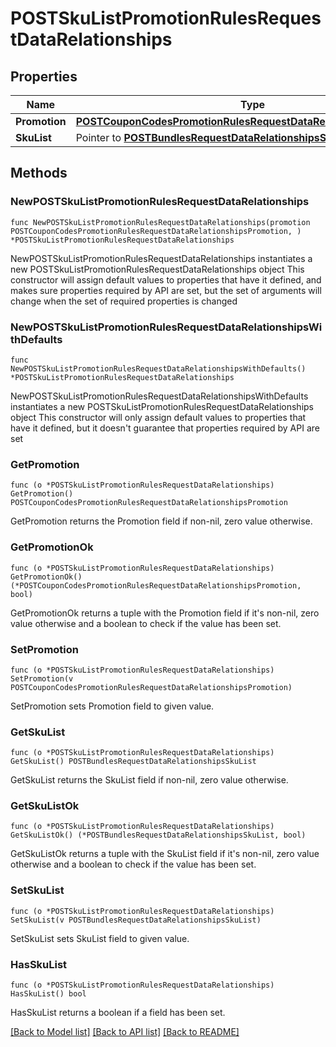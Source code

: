 # POSTSkuListPromotionRulesRequestDataRelationships

## Properties

Name | Type | Description | Notes
------------ | ------------- | ------------- | -------------
**Promotion** | [**POSTCouponCodesPromotionRulesRequestDataRelationshipsPromotion**](POSTCouponCodesPromotionRulesRequestDataRelationshipsPromotion.md) |  | 
**SkuList** | Pointer to [**POSTBundlesRequestDataRelationshipsSkuList**](POSTBundlesRequestDataRelationshipsSkuList.md) |  | [optional] 

## Methods

### NewPOSTSkuListPromotionRulesRequestDataRelationships

`func NewPOSTSkuListPromotionRulesRequestDataRelationships(promotion POSTCouponCodesPromotionRulesRequestDataRelationshipsPromotion, ) *POSTSkuListPromotionRulesRequestDataRelationships`

NewPOSTSkuListPromotionRulesRequestDataRelationships instantiates a new POSTSkuListPromotionRulesRequestDataRelationships object
This constructor will assign default values to properties that have it defined,
and makes sure properties required by API are set, but the set of arguments
will change when the set of required properties is changed

### NewPOSTSkuListPromotionRulesRequestDataRelationshipsWithDefaults

`func NewPOSTSkuListPromotionRulesRequestDataRelationshipsWithDefaults() *POSTSkuListPromotionRulesRequestDataRelationships`

NewPOSTSkuListPromotionRulesRequestDataRelationshipsWithDefaults instantiates a new POSTSkuListPromotionRulesRequestDataRelationships object
This constructor will only assign default values to properties that have it defined,
but it doesn't guarantee that properties required by API are set

### GetPromotion

`func (o *POSTSkuListPromotionRulesRequestDataRelationships) GetPromotion() POSTCouponCodesPromotionRulesRequestDataRelationshipsPromotion`

GetPromotion returns the Promotion field if non-nil, zero value otherwise.

### GetPromotionOk

`func (o *POSTSkuListPromotionRulesRequestDataRelationships) GetPromotionOk() (*POSTCouponCodesPromotionRulesRequestDataRelationshipsPromotion, bool)`

GetPromotionOk returns a tuple with the Promotion field if it's non-nil, zero value otherwise
and a boolean to check if the value has been set.

### SetPromotion

`func (o *POSTSkuListPromotionRulesRequestDataRelationships) SetPromotion(v POSTCouponCodesPromotionRulesRequestDataRelationshipsPromotion)`

SetPromotion sets Promotion field to given value.


### GetSkuList

`func (o *POSTSkuListPromotionRulesRequestDataRelationships) GetSkuList() POSTBundlesRequestDataRelationshipsSkuList`

GetSkuList returns the SkuList field if non-nil, zero value otherwise.

### GetSkuListOk

`func (o *POSTSkuListPromotionRulesRequestDataRelationships) GetSkuListOk() (*POSTBundlesRequestDataRelationshipsSkuList, bool)`

GetSkuListOk returns a tuple with the SkuList field if it's non-nil, zero value otherwise
and a boolean to check if the value has been set.

### SetSkuList

`func (o *POSTSkuListPromotionRulesRequestDataRelationships) SetSkuList(v POSTBundlesRequestDataRelationshipsSkuList)`

SetSkuList sets SkuList field to given value.

### HasSkuList

`func (o *POSTSkuListPromotionRulesRequestDataRelationships) HasSkuList() bool`

HasSkuList returns a boolean if a field has been set.


[[Back to Model list]](../README.md#documentation-for-models) [[Back to API list]](../README.md#documentation-for-api-endpoints) [[Back to README]](../README.md)


